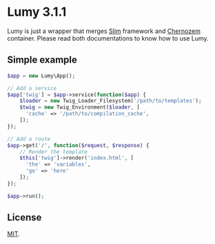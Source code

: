Lumy 3.1.1
==========

Lumy is just a wrapper that merges [Slim](http://www.slimframework.com) framework and [Chernozem](https://github.com/pyrsmk/Chernozem) container. Please read both documentations to know how to use Lumy.

Simple example
--------------

```php
$app = new Lumy\App();

// Add a service
$app['twig'] = $app->service(function($app) {
	$loader = new Twig_Loader_Filesystem('/path/to/templates');
	$twig = new Twig_Environment($loader, [
	  'cache' => '/path/to/compilation_cache',
	]);
});

// Add a route
$app->get('/', function($request, $response) {
    // Render the template
    $this['twig']->render('index.html', [
      'the' => 'variables',
      'go' => 'here'
    ]);
});

$app->run();
```

License
-------

[MIT](http://dreamysource.mit-license.org).
